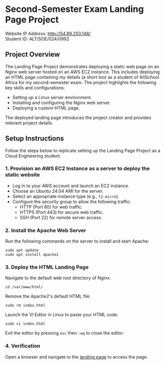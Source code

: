 # Second-Semester Exam Landing Page Project

Website IP Address: http://54.89.250.148/ <br>
Student ID: ALT/SOE/024/0992

## Project Overview

The Landing Page Project demonstrates deploying a static web page on an Nginx web server hosted on an AWS EC2 instance. This includes deploying an HTML page containing my details (a short bio) as a student of AltSchool Africa for my second-semester exam. The project highlights the following key skills and configurations:

* Setting up a Linux server environment.
* Installing and configuring the Nginx web server.
* Deploying a custom HTML page.

The deployed landing page introduces the project creator and provides relevant project details.

## Setup Instructions

Follow the steps below to replicate setting up the Landing Page Project as a Cloud Engineering student.

### 1. Provision an AWS EC2 Instance as a server to deploy the static website

* Log in to your AWS account and launch an EC2 instance.
* Choose an Ubuntu 24.04 AMI for the server.
* Select an appropriate instance type (e.g., `t2.micro`).
* Configure the security group to allow the following traffic:
    * HTTP (Port 80) for web traffic.
    * HTTPS (Port 443) for secure web traffic.
    * SSH (Port 22) for remote server access.

### 2. Install the Apache Web Server

Run the following commands on the server to install and start Apache:

```
sudo apt update
sudo apt install apache2
```

### 3. Deploy the HTML Landing Page

Navigate to the default web root directory of Nginx:
```
cd /var/www/html/
```
Remove the Apache2's default HTML file:
```
sudo rm index.html
```
Launch the VI Editor in Linux to paste your HTML code.
```
sudo vi index.html
```
Exit the editor by pressing `esc` then `:wq` to close the editor.

### 4. Verification

Open a browser and navigate to the [landing page](http://54.89.250.148/) to access the page.
